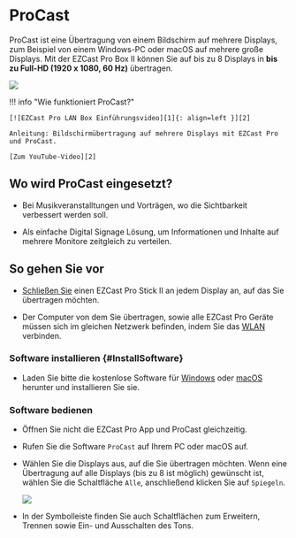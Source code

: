 # ProCast

ProCast ist eine Übertragung von einem Bildschirm auf mehrere Displays, zum Beispiel von einem Windows-PC oder macOS auf mehrere große Displays. Mit der EZCast Pro Box II können Sie auf bis zu 8 Displays in **bis zu Full-HD (1920 x 1080, 60 Hz)** übertragen.

![](/assets/img/procasting.png)

!!! info "Wie funktioniert ProCast?"

    [![EZCast Pro LAN Box Einführungsvideo][1]{: align=left }][2]
	
	Anleitung: Bildschirmübertragung auf mehrere Displays mit EZCast Pro und ProCast.
	
	[Zum YouTube-Video][2]

  [1]: /assets/img/procast.video.png
  [2]: https://youtu.be/ONVcowW-T-4

## Wo wird ProCast eingesetzt?

* Bei Musikveranstalltungen und Vorträgen, wo die Sichtbarkeit verbessert werden soll.

* Als einfache Digital Signage Lösung, um Informationen und Inhalte auf mehrere Monitore zeitgleich zu verteilen.

## So gehen Sie vor

* [Schließen Sie](quickstart.md#Connect_ProIIStick) einen EZCast Pro Stick II an jedem Display an, auf das Sie übertragen möchten.

* Der Computer von dem Sie übertragen, sowie alle EZCast Pro Geräte müssen sich im gleichen Netzwerk befinden, indem Sie das [WLAN](connect.wifi.md) verbinden.

### Software installieren {#InstallSoftware}

* Laden Sie bitte die kostenlose Software für [Windows](https://ezcast-pro.com/download/procast-app/windows/) oder [macOS](https://ezcast-pro.com/download/procast-app/macos/) herunter und installieren Sie sie.

### Software bedienen

* Öffnen Sie nicht die EZCast Pro App und ProCast gleichzeitig.

* Rufen Sie die Software `ProCast` auf Ihrem PC oder macOS auf.

* Wählen Sie die Displays aus, auf die Sie übertragen möchten. Wenn eine Übertragung auf alle Displays (bis zu 8 ist möglich) gewünscht ist, wählen Sie die Schaltfläche `Alle`, anschließend klicken Sie auf `Spiegeln`.

    ![](/assets/img/ProCast.png)

* In der Symbolleiste finden Sie auch Schaltflächen zum Erweitern, Trennen sowie Ein- und Ausschalten des Tons.
